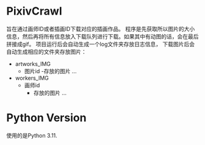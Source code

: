 # PixivCrawl
旨在通过画师ID或者插画ID下载对应的插画作品。
程序是先获取所以图片的大小信息，然后再将所有信息放入下载队列进行下载。如果其中有动图的话，会在最后拼接成gif。
项目运行后会自动生成一个log文件夹存放日志信息，
下载图片后会自动生成相应的文件夹存放图片：
  - artworks_IMG
    - 图片id
      -存放的图片
    ...
  - workers_IMG
    - 画师id
      - 存放的图片
    ...

# Python Version
使用的是Python 3.11.
